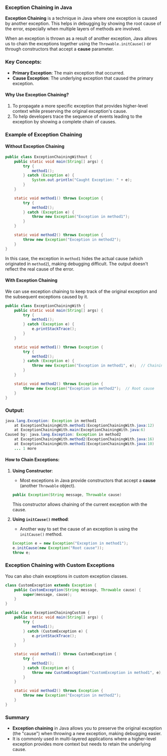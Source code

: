 ### Exception Chaining in Java

**Exception Chaining** is a technique in Java where one exception is caused by another exception. This helps in debugging by showing the root cause of the error, especially when multiple layers of methods are involved.

When an exception is thrown as a result of another exception, Java allows us to chain the exceptions together using the `Throwable.initCause()` or through constructors that accept a **cause** parameter.

### Key Concepts:
- **Primary Exception**: The main exception that occurred.
- **Cause Exception**: The underlying exception that caused the primary exception.

#### Why Use Exception Chaining?
1. To propagate a more specific exception that provides higher-level context while preserving the original exception's cause.
2. To help developers trace the sequence of events leading to the exception by showing a complete chain of causes.

### Example of Exception Chaining

#### Without Exception Chaining
```java
public class ExceptionChainingWithout {
    public static void main(String[] args) {
        try {
            method1();
        } catch (Exception e) {
            System.out.println("Caught Exception: " + e);
        }
    }

    static void method1() throws Exception {
        try {
            method2();
        } catch (Exception e) {
            throw new Exception("Exception in method1");
        }
    }

    static void method2() throws Exception {
        throw new Exception("Exception in method2");
    }
}
```
In this case, the exception in `method1` hides the actual cause (which originated in `method2`), making debugging difficult. The output doesn't reflect the real cause of the error.

#### With Exception Chaining
We can use exception chaining to keep track of the original exception and the subsequent exceptions caused by it.

```java
public class ExceptionChainingWith {
    public static void main(String[] args) {
        try {
            method1();
        } catch (Exception e) {
            e.printStackTrace();
        }
    }

    static void method1() throws Exception {
        try {
            method2();
        } catch (Exception e) {
            throw new Exception("Exception in method1", e);  // Chaining the exception
        }
    }

    static void method2() throws Exception {
        throw new Exception("Exception in method2");  // Root cause
    }
}
```

### Output:
```java
java.lang.Exception: Exception in method1
    at ExceptionChainingWith.method1(ExceptionChainingWith.java:12)
    at ExceptionChainingWith.main(ExceptionChainingWith.java:6)
Caused by: java.lang.Exception: Exception in method2
    at ExceptionChainingWith.method2(ExceptionChainingWith.java:16)
    at ExceptionChainingWith.method1(ExceptionChainingWith.java:10)
    ... 1 more
```

#### How to Chain Exceptions:
1. **Using Constructor**:
    - Most exceptions in Java provide constructors that accept a **cause** (another `Throwable` object).
   ```java
   public Exception(String message, Throwable cause)
   ```
   This constructor allows chaining of the current exception with the cause.

2. **Using `initCause()` method**:
    - Another way to set the cause of an exception is using the `initCause()` method.
   ```java
   Exception e = new Exception("Exception in method1");
   e.initCause(new Exception("Root cause"));
   throw e;
   ```

### Exception Chaining with Custom Exceptions

You can also chain exceptions in custom exception classes.

```java
class CustomException extends Exception {
    public CustomException(String message, Throwable cause) {
        super(message, cause);
    }
}

public class ExceptionChainingCustom {
    public static void main(String[] args) {
        try {
            method1();
        } catch (CustomException e) {
            e.printStackTrace();
        }
    }

    static void method1() throws CustomException {
        try {
            method2();
        } catch (Exception e) {
            throw new CustomException("CustomException in method1", e);
        }
    }

    static void method2() throws Exception {
        throw new Exception("Exception in method2");
    }
}
```

### Summary
- **Exception chaining** in Java allows you to preserve the original exception (the "cause") when throwing a new exception, making debugging easier.
- It is commonly used in multi-layered applications where a higher-level exception provides more context but needs to retain the underlying cause.

